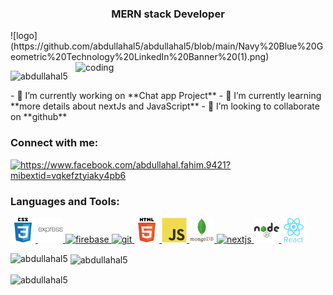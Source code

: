 <h3 align="center">MERN stack Developer</h3>
![logo](https://github.com/abdullahal5/abdullahal5/blob/main/Navy%20Blue%20Geometric%20Technology%20LinkedIn%20Banner%20(1).png)
<img align="right" alt="coding" width="400" src="https://media2.giphy.com/media/qgQUggAC3Pfv687qPC/giphy.gif"/>
<p align="left"> <img src="https://komarev.com/ghpvc/?username=abdullahal5&label=Profile%20views&color=0e75b6&style=flat" alt="abdullahal5" /> </p>
- 🔭 I’m currently working on **Chat app Project**
- 🌱 I’m currently learning **more details about nextJs and JavaScript**
- 👯 I’m looking to collaborate on **github**
<div>
  <h3 align="left">Connect with me:</h3>
<p align="left">
<a href="https://fb.com/https://www.facebook.com/abdullahal.fahim.9421?mibextid=vqkefztyiaky4pb6" target="blank"><img align="center" src="https://raw.githubusercontent.com/rahuldkjain/github-profile-readme-generator/master/src/images/icons/Social/facebook.svg" alt="https://www.facebook.com/abdullahal.fahim.9421?mibextid=vqkefztyiaky4pb6" height="30" width="40" /></a>
</p></div>
<div><h3 align="left">Languages and Tools:</h3>
<p align="left"> <a href="https://www.w3schools.com/css/" target="_blank" rel="noreferrer"> <img src="https://raw.githubusercontent.com/devicons/devicon/master/icons/css3/css3-original-wordmark.svg" alt="css3" width="40" height="40"/> </a> <a href="https://expressjs.com" target="_blank" rel="noreferrer"> <img src="https://raw.githubusercontent.com/devicons/devicon/master/icons/express/express-original-wordmark.svg" alt="express" width="40" height="40"/> </a> <a href="https://firebase.google.com/" target="_blank" rel="noreferrer"> <img src="https://www.vectorlogo.zone/logos/firebase/firebase-icon.svg" alt="firebase" width="40" height="40"/> </a> <a href="https://git-scm.com/" target="_blank" rel="noreferrer"> <img src="https://www.vectorlogo.zone/logos/git-scm/git-scm-icon.svg" alt="git" width="40" height="40"/> </a> <a href="https://www.w3.org/html/" target="_blank" rel="noreferrer"> <img src="https://raw.githubusercontent.com/devicons/devicon/master/icons/html5/html5-original-wordmark.svg" alt="html5" width="40" height="40"/> </a> <a href="https://developer.mozilla.org/en-US/docs/Web/JavaScript" target="_blank" rel="noreferrer"> <img src="https://raw.githubusercontent.com/devicons/devicon/master/icons/javascript/javascript-original.svg" alt="javascript" width="40" height="40"/> </a> <a href="https://www.mongodb.com/" target="_blank" rel="noreferrer"> <img src="https://raw.githubusercontent.com/devicons/devicon/master/icons/mongodb/mongodb-original-wordmark.svg" alt="mongodb" width="40" height="40"/> </a> <a href="https://nextjs.org/" target="_blank" rel="noreferrer"> <img src="https://cdn.worldvectorlogo.com/logos/nextjs-2.svg" alt="nextjs" width="40" height="40"/> </a> <a href="https://nodejs.org" target="_blank" rel="noreferrer"> <img src="https://raw.githubusercontent.com/devicons/devicon/master/icons/nodejs/nodejs-original-wordmark.svg" alt="nodejs" width="40" height="40"/> </a> <a href="https://reactjs.org/" target="_blank" rel="noreferrer"> <img src="https://raw.githubusercontent.com/devicons/devicon/master/icons/react/react-original-wordmark.svg" alt="react" width="40" height="40"/> </a> </p></div>

<div><p><img align="left" src="https://github-readme-stats.vercel.app/api/top-langs?username=abdullahal5&show_icons=true&locale=en&layout=compact" alt="abdullahal5" /></p>

<p>&nbsp;<img align="center" src="https://github-readme-stats.vercel.app/api?username=abdullahal5&show_icons=true&locale=en" alt="abdullahal5" /></p>

<p><img align="center" src="https://github-readme-streak-stats.herokuapp.com/?user=abdullahal5&" alt="abdullahal5" /></p></div>
